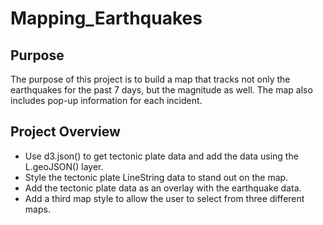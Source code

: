 # Mapping_Earthquakes

## Purpose

The purpose of this project is to build a map that tracks not only the earthquakes for the past 7 days, but the magnitude as well. The map also includes pop-up information for each incident.

## Project Overview

- Use d3.json() to get tectonic plate data and add the data using the L.geoJSON() layer.
- Style the tectonic plate LineString data to stand out on the map.
- Add the tectonic plate data as an overlay with the earthquake data.
- Add a third map style to allow the user to select from three different maps.
